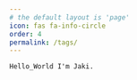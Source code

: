 ```yaml
---
# the default layout is 'page'
icon: fas fa-info-circle
order: 4
permalink: /tags/
---
```


`Hello_World I'm Jaki.`
